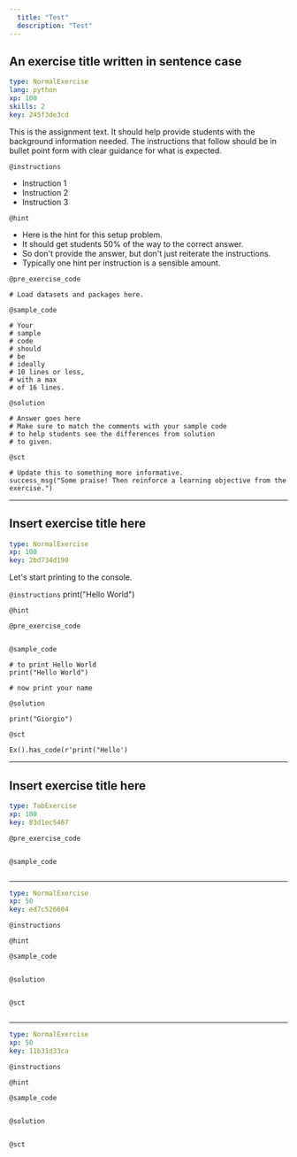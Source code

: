 ```yaml
---
  title: "Test"
  description: "Test"
---
```


## An exercise title written in sentence case

```yaml
type: NormalExercise 
lang: python
xp: 100 
skills: 2
key: 245f3de3cd   
```


This is the assignment text. It should help provide students with the background information needed.
The instructions that follow should be in bullet point form with clear guidance for what is expected.


`@instructions`
- Instruction 1
- Instruction 2
- Instruction 3

`@hint`
- Here is the hint for this setup problem. 
- It should get students 50% of the way to the correct answer.
- So don't provide the answer, but don't just reiterate the instructions.
- Typically one hint per instruction is a sensible amount.

`@pre_exercise_code`

```{python}
# Load datasets and packages here.
```

`@sample_code`

```{python}
# Your
# sample
# code
# should
# be
# ideally
# 10 lines or less,
# with a max
# of 16 lines.
```

`@solution`

```{python}
# Answer goes here
# Make sure to match the comments with your sample code
# to help students see the differences from solution
# to given.
```

`@sct`

```{python}
# Update this to something more informative.
success_msg("Some praise! Then reinforce a learning objective from the exercise.")
```

---

## Insert exercise title here

```yaml
type: NormalExercise 
xp: 100 
key: 2bd734d190   
```


Let's start printing to the console.


`@instructions`
print("Hello World")

`@hint`


`@pre_exercise_code`

```{python}

```


`@sample_code`

```{python}
# to print Hello World
print("Hello World")

# now print your name

```

`@solution`

```{python}
print("Giorgio")
```

`@sct`

```{python}
Ex().has_code(r'print("Hello')
```

---

## Insert exercise title here

```yaml
type: TabExercise 
xp: 100 
key: 83d1ec5467   
```





`@pre_exercise_code`

```{python}

```


`@sample_code`

```{python}

```


***



```yaml
type: NormalExercise 
xp: 50 
key: ed7c526604   
```





`@instructions`


`@hint`


`@sample_code`

```{python}

```


`@solution`

```{python}

```


`@sct`

```{python}

```



***



```yaml
type: NormalExercise 
xp: 50 
key: 11b31d33ca   
```





`@instructions`


`@hint`


`@sample_code`

```{python}

```


`@solution`

```{python}

```


`@sct`

```{python}

```


